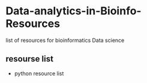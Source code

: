 # Data-analytics-in-Bioinfo-Resources
list of resources for bioinformatics Data science

## resourse list

* python resource list
